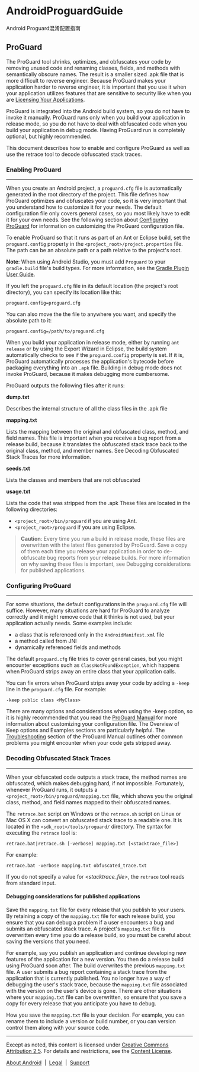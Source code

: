 AndroidProguardGuide
====================

Android Proguard混淆配置指南

## ProGuard


The ProGuard tool shrinks, optimizes, and obfuscates your code by removing unused code and renaming classes, fields, and methods with semantically obscure names. The result is a smaller sized .apk file that is more difficult to reverse engineer. Because ProGuard makes your application harder to reverse engineer, it is important that you use it when your application utilizes features that are sensitive to security like when you are [Licensing Your Applications](http://developer.android.com/google/play/licensing/index.html).

ProGuard is integrated into the Android build system, so you do not have to invoke it manually. ProGuard runs only when you build your application in release mode, so you do not have to deal with obfuscated code when you build your application in debug mode. Having ProGuard run is completely optional, but highly recommended.

This document describes how to enable and configure ProGuard as well as use the retrace tool to decode obfuscated stack traces.

### Enabling ProGuard
---

When you create an Android project, a `proguard.cfg` file is automatically generated in the root directory of the project. This file defines how ProGuard optimizes and obfuscates your code, so it is very important that you understand how to customize it for your needs. The default configuration file only covers general cases, so you most likely have to edit it for your own needs. See the following section about [Configuring ProGuard](#configuring-proguard) for information on customizing the ProGuard configuration file.

To enable ProGuard so that it runs as part of an Ant or Eclipse build, set the `proguard.config` property in the `<project_root>/project.properties` file. The path can be an absolute path or a path relative to the project's root.

**Note**: When using Android Studio, you must add `Proguard` to your `gradle.build` file's build types. For more information, see the [Gradle Plugin User Guide](https://github.com/inferjay/GradlePluginUserGuideCN).

If you left the `proguard.cfg` file in its default location (the project's root directory), you can specify its location like this:

	proguard.config=proguard.cfg
	
You can also move the the file to anywhere you want, and specify the absolute path to it:

	proguard.config=/path/to/proguard.cfg
	
When you build your application in release mode, either by running `ant release` or by using the Export Wizard in Eclipse, the build system automatically checks to see if the `proguard.config` property is set. If it is, ProGuard automatically processes the application's bytecode before packaging everything into an `.apk` file. Building in debug mode does not invoke ProGuard, because it makes debugging more cumbersome.

ProGuard outputs the following files after it runs:

**dump.txt**

Describes the internal structure of all the class files in the .apk file

**mapping.txt**

Lists the mapping between the original and obfuscated class, method, and field names. This file is important when you receive a bug report from a release build, because it translates the obfuscated stack trace back to the original class, method, and member names. See Decoding Obfuscated Stack Traces for more information.

**seeds.txt**

Lists the classes and members that are not obfuscated

**usage.txt**

Lists the code that was stripped from the .apk
These files are located in the following directories:

* `<project_root>/bin/proguard` if you are using Ant.
* `<project_root>/proguard` if you are using Eclipse.

>**Caution**: Every time you run a build in release mode, these files are overwritten with the latest files generated by ProGuard. Save a copy of them each time you release your application in order to de-obfuscate bug reports from your release builds. For more information on why saving these files is important, see Debugging considerations for published applications.

### Configuring ProGuard
---

For some situations, the default configurations in the `proguard.cfg` file will suffice. However, many situations are hard for ProGuard to analyze correctly and it might remove code that it thinks is not used, but your application actually needs. Some examples include:

* a class that is referenced only in the `AndroidManifest.xml` file
* a method called from JNI
* dynamically referenced fields and methods

The default `proguard.cfg` file tries to cover general cases, but you might encounter exceptions such as `ClassNotFoundException`, which happens when ProGuard strips away an entire class that your application calls.

You can fix errors when ProGuard strips away your code by adding a `-keep` line in the `proguard.cfg` file. For example:

	-keep public class <MyClass>

There are many options and considerations when using the -keep option, so it is highly recommended that you read the [ProGuard Manual](http://stuff.mit.edu/afs/sipb/project/android/sdk/android-sdk-linux/tools/proguard/docs/index.html#manual/introduction.html) for more information about customizing your configuration file. The Overview of Keep options and Examples sections are particularly helpful. The [Troubleshooting](http://stuff.mit.edu/afs/sipb/project/android/sdk/android-sdk-linux/tools/proguard/docs/index.html#manual/troubleshooting.html) section of the ProGuard Manual outlines other common problems you might encounter when your code gets stripped away.

### Decoding Obfuscated Stack Traces
---

When your obfuscated code outputs a stack trace, the method names are obfuscated, which makes debugging hard, if not impossible. Fortunately, whenever ProGuard runs, it outputs a `<project_root>/bin/proguard/mapping.txt` file, which shows you the original class, method, and field names mapped to their obfuscated names.

The `retrace.bat` script on Windows or the `retrace.sh` script on Linux or Mac OS X can convert an obfuscated stack trace to a readable one. It is located in the `<sdk_root>/tools/proguard/` directory. The syntax for executing the `retrace` tool is:

	retrace.bat|retrace.sh [-verbose] mapping.txt [<stacktrace_file>]
	
For example:

	retrace.bat -verbose mapping.txt obfuscated_trace.txt
	
If you do not specify a value for *<stacktrace_file>*, the `retrace` tool reads from standard input.

#### Debugging considerations for published applications

Save the `mapping.txt` file for every release that you publish to your users. By retaining a copy of the `mapping.txt` file for each release build, you ensure that you can debug a problem if a user encounters a bug and submits an obfuscated stack trace. A project's `mapping.txt` file is overwritten every time you do a release build, so you must be careful about saving the versions that you need.

For example, say you publish an application and continue developing new features of the application for a new version. You then do a release build using ProGuard soon after. The build overwrites the previous `mapping.txt` file. A user submits a bug report containing a stack trace from the application that is currently published. You no longer have a way of debugging the user's stack trace, because the `mapping.txt` file associated with the version on the user's device is gone. There are other situations where your `mapping.txt` file can be overwritten, so ensure that you save a copy for every release that you anticipate you have to debug.

How you save the `mapping.txt` file is your decision. For example, you can rename them to include a version or build number, or you can version control them along with your source code.


---

<div id="footer" class="wrap">
  <div id="copyright">    
  Except as noted, this content is 
  licensed under <a href="http://creativecommons.org/licenses/by/2.5/">
  Creative Commons Attribution 2.5</a>. For details and 
  restrictions, see the <a href="/license.html">Content 
  License</a>.
  </div>
  <div id="footerlinks">    
  <p>
    <a href="/about/index.html">About Android</a>&nbsp;&nbsp;|&nbsp;
    <a href="/legal.html">Legal</a>&nbsp;&nbsp;|&nbsp;
    <a href="/support.html">Support</a>    
  </p>  
  </div>
</div>
